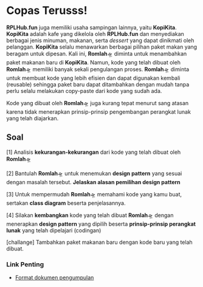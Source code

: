 # Copas Terusss!

**RPLHub.fun** juga memiliki usaha sampingan lainnya, yaitu **KopiKita**. **KopiKita** adalah kafe yang dikelola oleh **RPLHub.fun** dan menyediakan berbagai jenis minuman, makanan, serta _dessert_ yang dapat dinikmati oleh pelanggan. **KopiKita** selalu menawarkan berbagai pilihan paket makan yang beragam untuk dipesan. Kali ini, **Romlah**🛸 diminta untuk menambahkan paket makanan baru di **KopiKita**. Namun, kode yang telah dibuat oleh **Romlah**🛸 memiliki banyak sekali pengulangan proses. **Romlah**🛸 diminta untuk membuat kode yang lebih efisien dan dapat digunakan kembali (reusable) sehingga paket baru dapat ditambahkan dengan mudah tanpa perlu selalu melakukan copy-paste dari kode yang sudah ada.

Kode yang dibuat oleh **Romlah**🛸 juga kurang tepat menurut sang atasan karena tidak menerapkan prinsip-prinsip pengembangan perangkat lunak yang telah diajarkan.

## Soal

[1] Analisis **kekurangan-kekurangan** dari kode yang telah dibuat oleh **Romlah**🛸

[2] Bantulah **Romlah**🛸 untuk menemukan **design pattern** yang sesuai dengan masalah tersebut. **Jelaskan alasan pemilihan design pattern**

[3] Untuk mempermudah **Romlah**🛸 memahami kode yang kamu buat, sertakan **class diagram** beserta penjelasannya.

[4] Silakan **kembangkan** kode yang telah dibuat **Romlah**🛸 dengan menerapkan **design pattern** yang dipilih beserta **prinsip-prinsip perangkat lunak** yang telah dipelajari (codingan)

[challange] Tambahkan paket makanan baru dengan kode baru yang telah dibuat.

### Link Penting

-   [Format dokumen pengumpulan](https://docs.google.com/document/d/1nGdFFFYp-b0F9704RfuCBq1dOEt2XN-0M-FGvbbI988/edit?usp=sharing)
